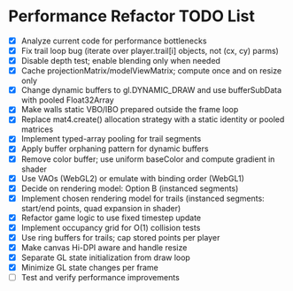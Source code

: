 # Performance Refactor TODO List

- [x] Analyze current code for performance bottlenecks
- [x] Fix trail loop bug (iterate over player.trail[i] objects, not (cx, cy) parms)
- [x] Disable depth test; enable blending only when needed
- [x] Cache projectionMatrix/modelViewMatrix; compute once and on resize only
- [x] Change dynamic buffers to gl.DYNAMIC_DRAW and use bufferSubData with pooled Float32Array
- [x] Make walls static VBO/IBO prepared outside the frame loop
- [x] Replace mat4.create() allocation strategy with a static identity or pooled matrices
- [x] Implement typed-array pooling for trail segments
- [x] Apply buffer orphaning pattern for dynamic buffers
- [x] Remove color buffer; use uniform baseColor and compute gradient in shader
- [x] Use VAOs (WebGL2) or emulate with binding order (WebGL1)
- [x] Decide on rendering model: Option B (instanced segments)
- [x] Implement chosen rendering model for trails (instanced segments: start/end points, quad expansion in shader)
- [x] Refactor game logic to use fixed timestep update
- [x] Implement occupancy grid for O(1) collision tests
- [x] Use ring buffers for trails; cap stored points per player
- [x] Make canvas Hi-DPI aware and handle resize
- [x] Separate GL state initialization from draw loop
- [x] Minimize GL state changes per frame
- [ ] Test and verify performance improvements
